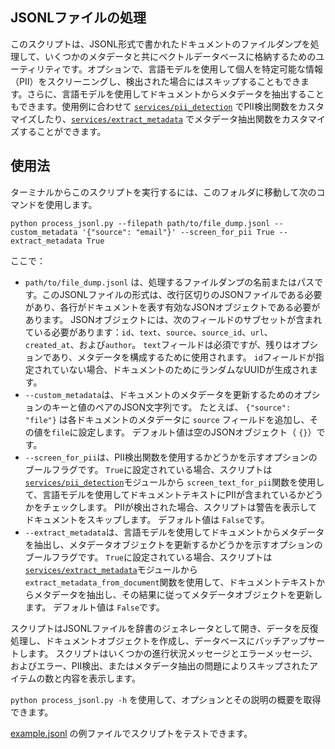 ## JSONLファイルの処理

このスクリプトは、JSONL形式で書かれたドキュメントのファイルダンプを処理して、いくつかのメタデータと共にベクトルデータベースに格納するためのユーティリティです。オプションで、言語モデルを使用して個人を特定可能な情報（PII）をスクリーニングし、検出された場合にはスキップすることもできます。さらに、言語モデルを使用してドキュメントからメタデータを抽出することもできます。使用例に合わせて [`services/pii_detection`](../../services/pii_detection.py) でPII検出関数をカスタマイズしたり、[`services/extract_metadata`](../../services/extract_metadata.py) でメタデータ抽出関数をカスタマイズすることができます。

## 使用法

ターミナルからこのスクリプトを実行するには、このフォルダに移動して次のコマンドを使用します。

```
python process_jsonl.py --filepath path/to/file_dump.jsonl --custom_metadata '{"source": "email"}' --screen_for_pii True --extract_metadata True
```

ここで：

- `path/to/file_dump.jsonl` は、処理するファイルダンプの名前またはパスです。このJSONLファイルの形式は、改行区切りのJSONファイルである必要があり、各行がドキュメントを表す有効なJSONオブジェクトである必要があります。 JSONオブジェクトには、次のフィールドのサブセットが含まれている必要があります：`id`、`text`、`source`、`source_id`、`url`、`created_at`、および`author`。 `text`フィールドは必須ですが、残りはオプションであり、メタデータを構成するために使用されます。 `id`フィールドが指定されていない場合、ドキュメントのためにランダムなUUIDが生成されます。
- `--custom_metadata`は、ドキュメントのメタデータを更新するためのオプションのキーと値のペアのJSON文字列です。 たとえば、 `{"source": "file"}` は各ドキュメントのメタデータに `source` フィールドを追加し、その値を`file`に設定します。 デフォルト値は空のJSONオブジェクト（ `{}`）です。
- `--screen_for_pii`は、PII検出関数を使用するかどうかを示すオプションのブールフラグです。 `True`に設定されている場合、スクリプトは[`services/pii_detection`](../../services/pii_detection.py)モジュールから `screen_text_for_pii`関数を使用して、言語モデルを使用してドキュメントテキストにPIIが含まれているかどうかをチェックします。 PIIが検出された場合、スクリプトは警告を表示してドキュメントをスキップします。 デフォルト値は `False`です。
- `--extract_metadata`は、言語モデルを使用してドキュメントからメタデータを抽出し、メタデータオブジェクトを更新するかどうかを示すオプションのブールフラグです。 `True`に設定されている場合、スクリプトは[`services/extract_metadata`](../../services/extract_metadata.py)モジュールから `extract_metadata_from_document`関数を使用して、ドキュメントテキストからメタデータを抽出し、その結果に従ってメタデータオブジェクトを更新します。 デフォルト値は `False`です。

スクリプトはJSONLファイルを辞書のジェネレータとして開き、データを反復処理し、ドキュメントオブジェクトを作成し、データベースにバッチアップサートします。 スクリプトはいくつかの進行状況メッセージとエラーメッセージ、およびエラー、PII検出、またはメタデータ抽出の問題によりスキップされたアイテムの数と内容を表示します。

`python process_jsonl.py -h` を使用して、オプションとその説明の概要を取得できます。

[example.jsonl](example.jsonl) の例ファイルでスクリプトをテストできます。
